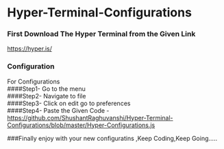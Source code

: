 # Hyper-Terminal-Configurations

### First Download The Hyper Terminal from the Given Link
https://hyper.is/

### Configuration

For Configurations <br>
####Step1- Go to the menu <br>
####Step2- Navigate to file <br>
####Step3- Click on edit go to preferences <br>
####Step4- Paste the Given Code - https://github.com/ShushantRaghuvanshi/Hyper-Terminal-Configurations/blob/master/Hyper-Configurations.js <br>

###Finally enjoy with your new configuratins ,Keep Coding,Keep Going.....
